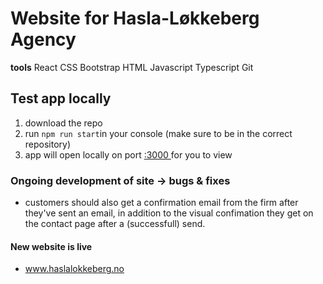 # Website for Hasla-Løkkeberg Agency

**tools**
 React 
 CSS
 Bootstrap 
 HTML
 Javascript
 Typescript
 Git

## Test app locally

1. download the repo
2. run `npm run start`in your console (make sure to be in the correct repository)
3. app will open locally on port [:3000 ](http://localhost:3000/) for you to view


### Ongoing development of site -> bugs & fixes

- customers should also get a confirmation email from the firm after they've sent an email, in addition to the visual confimation they get on the contact page after a (successfull) send.

   
#### New website is live  

 - www.haslalokkeberg.no

 






